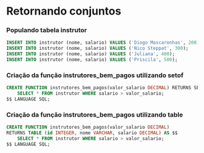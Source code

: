 # Retornando conjuntos

### Populando tabela instrutor

```sql
INSERT INTO instrutor (nome, salario) VALUES ('Diogo Mascarenhas', 200);
INSERT INTO instrutor (nome, salario) VALUES ('Nico Steppat', 300);
INSERT INTO instrutor (nome, salario) VALUES ('Juliana', 400);
INSERT INTO instrutor (nome, salario) VALUES ('Priscila', 500);
```

### Criação da função instrutores_bem_pagos utilizando setof

```sql
CREATE FUNCTION instrutores_bem_pagos(valor_salario DECIMAL) RETURNS SETOF instrutor AS $$
    SELECT * FROM instrutor WHERE salario > valor_salario;
$$ LANGUAGE SQL;
```

### Criação da função instrutores_bem_pagos utilizando table

```sql
CREATE FUNCTION instrutores_bem_pagos(valor_salario DECIMAL)
RETURNS TABLE (id INTEGER, nome VARCHAR, salario DECIMAL) AS $$
    SELECT * FROM instrutor WHERE salario > valor_salario;
$$ LANGUAGE SQL;
```